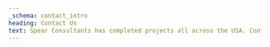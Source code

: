 ```yaml
---
_schema: contact_intro
heading: Contact Us
text: Spear Consultants has completed projects all across the USA. Contact us for more information.
---
```

